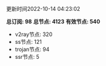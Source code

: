 更新时间2022-10-14 04:23:02

**总订阅: 98**
**总节点: 4123**
**有效节点: 540**
- v2ray节点: 320
- ss节点: 121
- trojan节点: 94
- ssr节点: 5

